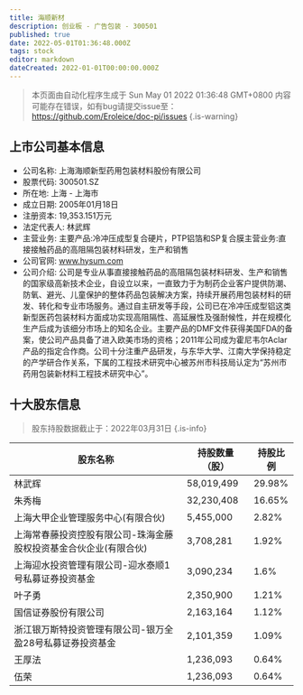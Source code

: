 ```yaml
---
title: 海顺新材
description: 创业板 - 广告包装 - 300501
published: true
date: 2022-05-01T01:36:48.000Z
tags: stock
editor: markdown
dateCreated: 2022-01-01T00:00:00.000Z
---
```


> 本页面由自动化程序生成于 Sun May 01 2022 01:36:48 GMT+0800
> 内容可能存在错误，如有bug请提交issue至：https://github.com/Eroleice/doc-pi/issues
{.is-warning}

## 上市公司基本信息
- 公司名称: 上海海顺新型药用包装材料股份有限公司
- 股票代码: 300501.SZ
- 所在地: 上海 - 上海市
- 成立日期: 2005年01月18日
- 注册资本: 19,353.151万元
- 法定代表人: 林武辉
- 主营业务: 主要产品:冷冲压成型复合硬片，PTP铝箔和SP复合膜主营业务:直接接触药品的高阻隔包装材料研发，生产和销售
- 公司官网: www.hysum.com
- 公司介绍: 公司是专业从事直接接触药品的高阻隔包装材料研发、生产和销售的国家级高新技术企业，自设立以来，一直致力于为制药企业客户提供防潮、防氧、避光、儿童保护的整体药品包装解决方案，持续开展药用包装材料的研发、转化和专业市场服务。通过自主研发等手段，公司已在冷冲压成型铝这类新型医药包装材料方面成功实现高阻隔性、高延展性及强耐候性，并在规模化生产后成为该细分市场上的知名企业。主要产品的DMF文件获得美国FDA的备案，使公司产品具备了进入欧美市场的资格；2011年公司成为霍尼韦尔Aclar产品的指定合作商。公司十分注重产品研发，与东华大学、江南大学保持稳定的产学研合作关系，下属的工程技术研究中心被苏州市科技局认定为“苏州市药用包装新材料工程技术研究中心”。


## 十大股东信息
> 股东持股数据截止于：2022年03月31日
{.is-info}

| 股东名称 | 持股数量（股） | 持股比例 |
| --- | --- | --- |
| 林武辉 | 58,019,499 | 29.98% |
| 朱秀梅 | 32,230,408 | 16.65% |
| 上海大甲企业管理服务中心(有限合伙) | 5,455,000 | 2.82% |
| 上海常春藤投资控股有限公司-珠海金藤股权投资基金合伙企业(有限合伙) | 3,708,281 | 1.92% |
| 上海迎水投资管理有限公司-迎水泰顺1号私募证券投资基金 | 3,090,234 | 1.6% |
| 叶子勇 | 2,350,900 | 1.21% |
| 国信证券股份有限公司 | 2,163,164 | 1.12% |
| 浙江银万斯特投资管理有限公司-银万全盈28号私募证券投资基金 | 2,101,359 | 1.09% |
| 王厚法 | 1,236,093 | 0.64% |
| 伍荣 | 1,236,093 | 0.64% |




